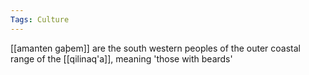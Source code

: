 ```yaml
---
Tags: Culture
---
```


[[amanten gaþem]] are the south western peoples of the outer coastal range of the [[qilinaq'a]], meaning 'those with beards'
